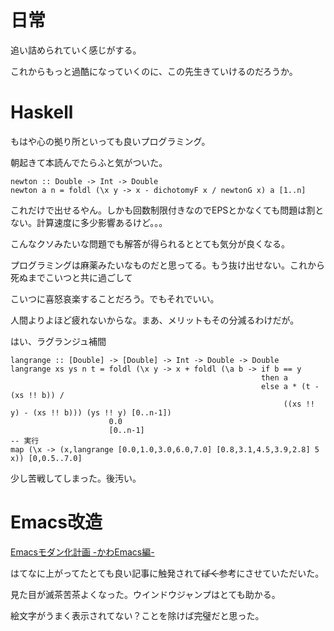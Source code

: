 # 日常

追い詰められていく感じがする。

これからもっと過酷になっていくのに、この先生きていけるのだろうか。

# Haskell

もはや心の拠り所といっても良いプログラミング。

朝起きて本読んでたらふと気がついた。

```
newton :: Double -> Int -> Double
newton a n = foldl (\x y -> x - dichotomyF x / newtonG x) a [1..n]
```

これだけで出せるやん。しかも回数制限付きなのでEPSとかなくても問題は割とない。計算速度に多少影響あるけど。。。

こんなクソみたいな問題でも解答が得られるととても気分が良くなる。

プログラミングは麻薬みたいなものだと思ってる。もう抜け出せない。これから死ぬまでこいつと共に過ごして

こいつに喜怒哀楽することだろう。でもそれでいい。

人間よりよほど疲れないからな。まあ、メリットもその分減るわけだが。

はい、ラグランジュ補間

```
langrange :: [Double] -> [Double] -> Int -> Double -> Double
langrange xs ys n t = foldl (\x y -> x + foldl (\a b -> if b == y
                                                        then a
                                                        else a * (t - (xs !! b)) /
                                                             ((xs !! y) - (xs !! b))) (ys !! y) [0..n-1])
                      0.0
                      [0..n-1]
-- 実行
map (\x -> (x,langrange [0.0,1.0,3.0,6.0,7.0] [0.8,3.1,4.5,3.9,2.8] 5 x)) [0,0.5..7.0]
```

少し苦戦してしまった。後汚い。

# Emacs改造

[Emacsモダン化計画 -かわEmacs編-](https://qiita.com/Ladicle/items/feb5f9dce9adf89652cf#tmux%E3%81%A3%E3%81%BD%E3%81%8F%E3%82%A6%E3%82%A3%E3%83%B3%E3%83%89%E3%82%A6%E3%82%92%E7%A7%BB%E5%8B%95%E3%81%99%E3%82%8B----ace-window)

はてなに上がってたとても良い記事に触発されて~~ぱく~~参考にさせていただいた。

見た目が滅茶苦茶よくなった。ウインドウジャンプはとても助かる。

絵文字がうまく表示されてない？ことを除けば完璧だと思った。
